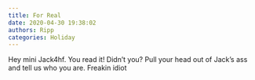 ```yaml
---
title: For Real
date: 2020-04-30 19:38:02
authors: Ripp
categories: Holiday
---
```


 Hey mini Jack4hf. You read it!  Didn’t you?  Pull your head out of Jack’s ass and tell us who you are. Freakin idiot